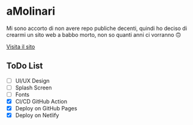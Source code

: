 # aMolinari

Mi sono accorto di non avere repo publiche decenti,
quindi ho deciso di crearmi un sito web a babbo morto,
non so quanti anni ci vorranno 🙃

[Visita il sito](https://amolinari.netlify.app/)

## ToDo List
- [ ] UI/UX Design
- [ ] Splash Screen
- [ ] Fonts
- [x] CI/CD GitHub Action
- [x] Deploy on GitHub Pages
- [x] Deploy on Netlify
